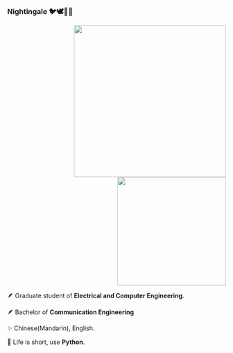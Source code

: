 ### Nightingale 🐦🕊️🦜🦤
<div align=right>
<img src="https://github-readme-stats.vercel.app/api/top-langs/?username=yyyeying&layout=compact&count_private=true" width='350"' />
<img src="https://github-readme-stats.vercel.app/api?username=yyyeying&hide=prs,issues,contribs&count_private=true&hide_rank=true" width='250"' />
</div>


🪶 Graduate student of **Electrical and Computer Engineering**.

🪶 Bachelor of **Communication Engineering**

✨ Chinese(Mandarin), English.

🐍 Life is short, use **Python**.

<!--
**yyyeying/yyyeying** is a ✨ _special_ ✨ repository because its `README.md` (this file) appears on your GitHub profile.

Here are some ideas to get you started:

- 🔭 I’m currently working on ...
- 🌱 I’m currently learning ...
- 👯 I’m looking to collaborate on ...
- 🤔 I’m looking for help with ...
- 💬 Ask me about ...
- 📫 How to reach me: ...
- 😄 Pronouns: ...
- ⚡ Fun fact: ...
-->
